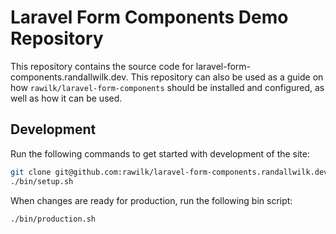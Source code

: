 # Laravel Form Components Demo Repository

This repository contains the source code for laravel-form-components.randallwilk.dev. This repository can also be used as a guide on how `rawilk/laravel-form-components` should be installed and configured, as well as how it can be used.

## Development

Run the following commands to get started with development of the site:

```bash
git clone git@github.com:rawilk/laravel-form-components.randallwilk.dev.git
./bin/setup.sh
```

When changes are ready for production, run the following bin script:

```bash
./bin/production.sh
```
